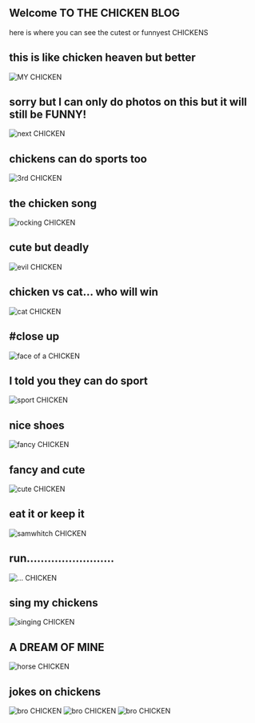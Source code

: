 ## Welcome TO THE CHICKEN BLOG

here is where you can see the cutest or funnyest CHICKENS

## this is like chicken heaven but better

![MY CHICKEN](https://www.sciencedaily.com/images/2017/05/170502204556_1_900x600.jpg)


## sorry but I can only do photos on this but it will still be FUNNY!
![next CHICKEN](https://i.pinimg.com/736x/14/cc/d2/14ccd28697319539043958f22ddea0ed--funny-pics-funny-shit.jpg)


## chickens can do sports too
![3rd CHICKEN](https://www.askideas.com/media/09/Funny-Chickens-Surfing.jpg)

## the chicken song
![rocking CHICKEN](https://www.askideas.com/media/09/Chickens-Playing-Guitar-And-Singing-Song-Funny-Picture.jpg)

## cute but deadly
![evil CHICKEN](https://www.funnypica.com/wp-content/uploads/2015/05/Funny-Chicken-Pictures-3-570x428.jpg)

## chicken vs cat... who will win
![cat CHICKEN](http://www.vitamin-ha.com/wp-content/uploads/2012/04/Funny-chicken-photos-image-pic-cat-chicken.jpg)

## #close up
![face of a CHICKEN](https://i.ytimg.com/vi/JvyK0tr6htM/maxresdefault.jpg)

## I told you they can do sport
![sport CHICKEN](https://i.ytimg.com/vi/68RKNJkarAM/maxresdefault.jpg)

## nice shoes
![fancy CHICKEN](http://www.likable.info/img/h/o/how-do-i-look-.png)

## fancy and cute
![cute CHICKEN](https://tailandfur.com/wp-content/uploads/2016/03/30-Funny-Pictures-of-Chicken-8.jpg)

## eat it or keep it
![samwhitch CHICKEN](http://2.bp.blogspot.com/-1CiriuFL0Yw/T5Plmui5h4I/AAAAAAAHgSc/JfjdTpFwB68/s1600/funny+chickens,+chicken+photos,+funny+birds+photo+(18).jpg)

## run.........................
![... CHICKEN](http://s1.ibtimes.com/sites/www.ibtimes.com/files/styles/lg/public/2014/02/06/trexchicken.png)

## sing my chickens
![singing CHICKEN](https://encrypted-tbn0.gstatic.com/images?q=tbn:ANd9GcRRKQPjPYN4NsWG9koEBSdMq73fyFhOosk8MzEf1JlKdStGCISz)

## A DREAM OF MINE
![horse CHICKEN](http://lefunny.net/wp-content/uploads/2014/02/Funny-Chicken-ride.jpg)

## jokes on chickens 
![bro CHICKEN](http://i0.kym-cdn.com/photos/images/newsfeed/000/560/473/8f9.jpg)
![bro CHICKEN](https://www.askideas.com/media/39/Fried-Chicken-Aint-Nobody-Got-Time-Fo-Dat-Funny-Chicken-Meme-Picture.jpg)
![bro CHICKEN](https://img.memecdn.com/scary-chicken-wants-her-eggs_o_2813409.jpg)

